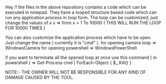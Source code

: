 Hey !! the files in the above repositoiry contains a code which can be executed in notepad.
They have a looped structure based code which can run any application process in loop form.
The loop can be customized, just change the values of x
x =>  from x = 1 To 10000 ( THIS WILL RUN THE LOOP FOR 10000 TIMES )

You can also customize the application process which have to be open. Just change the name ( currently it is "cmd" ).
for opening camera loop =>  WindowsCamera
for opening powershell =>   WindowsPowerShell

if you want to terminate all the opened loop at once use this command ( in powershell )
=>  Get-Process cmd | ForEach-Object { $_.Kill() }


NOTE:- THE OWNER WILL NOT BE RESPONSIBLE FOR ANY KIND OF DAMAGE CAUSED BY THE TOOL.
